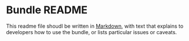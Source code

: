 
# Bundle README

This readme file shoudl be written in [Markdown](http://daringfireball.net/projects/markdown/syntax), 
with text that explains to developers how to use the bundle, or lists particular issues or caveats. 
